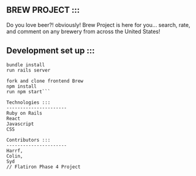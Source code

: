 BREW PROJECT :::
----------------------
Do you love beer?! obviously! Brew Project is here for you... search, rate, and comment on any brewery from across the United States!


Development set up :::
----------------------
```fork and clone Backend Brew 
bundle install
run rails server

fork and clone frontend Brew
npm install
run npm start```

Technologies :::
----------------------
Ruby on Rails
React
Javascript
CSS 

Contributors :::
----------------------
Harrf,
Colin,
Syd
// Flatiron Phase 4 Project
